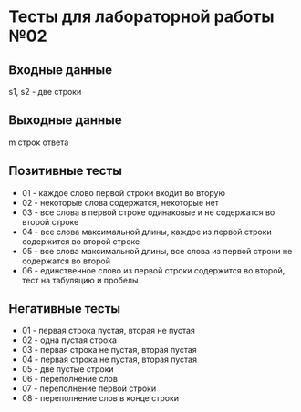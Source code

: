 # Тесты для лабораторной работы №02

## Входные данные
s1, s2 - две строки

## Выходные данные
m строк ответа

## Позитивные тесты
- 01 - каждое слово первой строки входит во вторую
- 02 - некоторые слова содержатся, некоторые нет
- 03 - все слова в первой строке одинаковые и не содержатся во второй строке
- 04 - все слова максимальной длины, каждое из первой строки содержится во второй строке
- 05 - все слова максимальной длины, все слова из первой строки не содержатся во второй
- 06 - единственное слово из первой строки содержится во второй, тест на табуляцию и пробелы

## Негативные тесты
- 01 - первая строка пустая, вторая не пустая
- 02 - одна пустая строка
- 03 - первая строка не пустая, вторая пустая
- 04 - первая строка не пустая, вторая пустая
- 05 - две пустые строки
- 06 - переполнение слов
- 07 - переполнение первой строки
- 08 - переполнение слов в конце строки